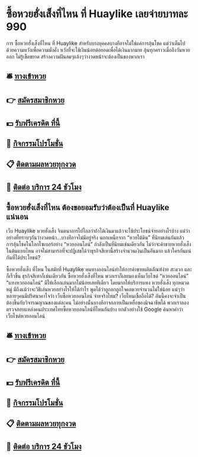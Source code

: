 # ซื้อหวยฮั่งเส็งที่ไหน ที่ Huaylike เลยจ่ายบาทละ 990
การ ซื้อหวยฮั่งเส็งที่ไหน ที่ Huaylike สำหรับบางบุคคลบางทีอาจไม่ใช่แค่การลุ้นโชค แต่ว่าเต็มไปด้วยความหวังเพื่อความมั่งคั่ง หวังที่จะใช้เงินน้อยต่อยอดเพื่อได้เงินมากมาย ลุ้นทุกคราวเมื่อถึงวันหวยออก ไม่รู้เข็ดขยาด สร้างความฝันลมๆแล้งๆว่างวดหน้าจะต้องเป็นของพวกเรา 

## 🛎 [ทางเข้าหวย](https://bit.ly/3qIkIr5)
## 👉 [สมัครสมาชิกหวย](https://bit.ly/3qIkIr5)
## 💵 [รับฟรีเครดิต ที่นี้](https://bit.ly/3Ufy8It)
## 👑 [กิจกรรมโปรโมชั่น](https://bit.ly/3Ufy8It)
## 📋 [ติดตามผลหวยทุกงวด](https://bit.ly/3Ufy8It)
## 📱 [ติดต่อ บริการ 24 ชัวโมง](https://bit.ly/3Ufy8It)

## ซื้อหวยฮั่งเส็งที่ไหน ต้องขอยอมรับว่าต้องเป็นที่ Huaylike แน่นอน
เว็บ Huaylike หวยฮั่งเส็ง จินตนาการไปไกลว่าถ้าได้เงินมาแล้วจะใช้ประโยชน์จ่ายอย่างไรบ้าง แต่ว่าอย่างที่ทราบๆกันว่างวดหน้า…บางทีอาจไม่มีอยู่จริง นอกเหนือจาก “หวยใต้ดิน” ที่นิยมเล่นกันแล้ว การลุ้นโชคในโลกไซเบอร์อย่าง “หวยออนไลน์” กำลังเป็นที่นิยมเช่นเดียวกัน ไม่ว่าจะค้าขายหวยฮั่งเส็งในต้นแบบไหน อาจไม่สามารถที่จะปฏิเสธได้ว่าธุรกิจสีเทานี้สร้างจำนวนเงินเป็นอันมาก แล้วใครกันแน่กันที่ได้ประโยชน์?

ซื้อหวยฮั่งเส็ง ที่ไหน ในสมัยที่ Huaylike หนทางออนไลน์ทำให้การค้าขายผลิตภัณฑ์ง่าย สะดวก และก็เร็วขึ้น ธุรกิจสีเทาก็เช่นเดียวกัน ซื้อหวยฮั่งเส็งที่ไหน พวกเราก็เลยมองเห็นเว็บไซต์ “หวยออนไลน์” “แทงหวยออนไลน์” มีให้เลือกเล่นมากไม่น้อยเลยทีเดียว โดยมากให้บริการแทง หวยฮั่งเส็ง ทุกหมวดหมู่ มีถึงแม้ว่าจะวิธีเล่นหวยอย่างไรให้ได้กำไร พูดได้ว่าถูกอกถูกใจคอหวยจำนวนไม่ใช่น้อย แน่ๆว่าหลายๆคนมีปริศนาคาใจว่า เว็บซื้อหวยออนไลน์ จ่ายจริงไหม? เว็บไหนเชื่อถือได้? อันนี้คงจะจำเป็นต้องขึ้นกับวิจารณญาณของแต่ละคน ไม่อย่างนั้นบางทีอาจกลายเป็นเหยื่อของมิจฉาชีพได้ พวกเราลองตรวจสอบแหล่งคนประเทศไทยซื้อหวยออนไลน์ที่ไหนกันบ้าง ยกตัวอย่างใช้ Google ค้นหาคำว่า เว็บไซต์หวยออนไลน์

## 🛎 [ทางเข้าหวย](https://bit.ly/3qIkIr5)
## 👉 [สมัครสมาชิกหวย](https://bit.ly/3qIkIr5)
## 💵 [รับฟรีเครดิต ที่นี้](https://bit.ly/3Ufy8It)
## 👑 [กิจกรรมโปรโมชั่น](https://bit.ly/3Ufy8It)
## 📋 [ติดตามผลหวยทุกงวด](https://bit.ly/3Ufy8It)
## 📱 [ติดต่อ บริการ 24 ชัวโมง](https://bit.ly/3Ufy8It)
